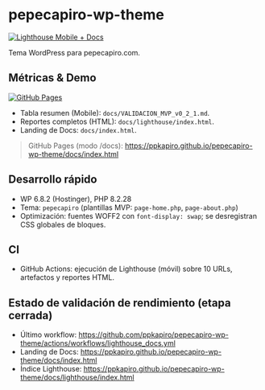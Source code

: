 # pepecapiro-wp-theme

[![Lighthouse Mobile + Docs](https://github.com/ppkapiro/pepecapiro-wp-theme/actions/workflows/lighthouse_docs.yml/badge.svg)](https://github.com/ppkapiro/pepecapiro-wp-theme/actions/workflows/lighthouse_docs.yml)

Tema WordPress para pepecapiro.com.

## Métricas & Demo

[![GitHub Pages](https://img.shields.io/badge/Pages-online-brightgreen)](https://ppkapiro.github.io/pepecapiro-wp-theme/docs/index.html)

- Tabla resumen (Mobile): `docs/VALIDACION_MVP_v0_2_1.md`.
- Reportes completos (HTML): `docs/lighthouse/index.html`.
- Landing de Docs: `docs/index.html`.

> GitHub Pages (modo /docs): https://ppkapiro.github.io/pepecapiro-wp-theme/docs/index.html

## Desarrollo rápido
- WP 6.8.2 (Hostinger), PHP 8.2.28
- Tema: `pepecapiro` (plantillas MVP: `page-home.php`, `page-about.php`)
- Optimización: fuentes WOFF2 con `font-display: swap`; se desregistran CSS globales de bloques.

## CI
- GitHub Actions: ejecución de Lighthouse (móvil) sobre 10 URLs, artefactos y reportes HTML.

## Estado de validación de rendimiento (etapa cerrada)

- Último workflow: https://github.com/ppkapiro/pepecapiro-wp-theme/actions/workflows/lighthouse_docs.yml
- Landing de Docs: https://ppkapiro.github.io/pepecapiro-wp-theme/docs/index.html
- Índice Lighthouse: https://ppkapiro.github.io/pepecapiro-wp-theme/docs/lighthouse/index.html
